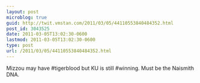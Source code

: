 ```yaml
---
layout: post
microblog: true
guid: http://twit.vmstan.com/2011/03/05/44110553840484352.html
post_id: 3043525
date: 2011-03-05T13:02:30-0600
lastmod: 2011-03-05T13:02:30-0600
type: post
url: /2011/03/05/44110553840484352.html
---
```

Mizzou may have #tigerblood but KU is still #winning. Must be the Naismith DNA.
